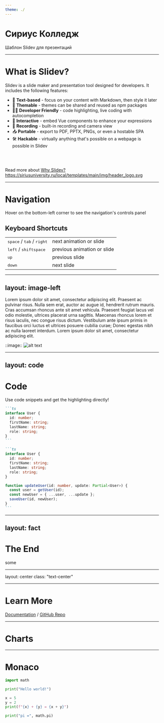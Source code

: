 ```yaml
---
theme: ./
---
```


# Сириус Колледж

Шаблон Slidev для презентаций

---

# What is Slidev?

Slidev is a slide maker and presentation tool designed for developers. It includes the following features:

- 📝 **Text-based** - focus on your content with Markdown, then style it later
- 🎨 **Themable** - themes can be shared and reused as npm packages
- 🧑‍💻 **Developer Friendly** - code highlighting, live coding with autocompletion
- 🤹 **Interactive** - embed Vue components to enhance your expressions
- 🎥 **Recording** - built-in recording and camera view
- 📤 **Portable** - export to PDF, PPTX, PNGs, or even a hostable SPA
- 🛠 **Hackable** - virtually anything that's possible on a webpage is possible in Slidev

<br>
<br>

Read more about [Why Slidev?](https://sli.dev/guide/why)
https://siriusuniversity.ru/local/templates/main/img/header_logo.svg

---

# Navigation

Hover on the bottom-left corner to see the navigation's controls panel

## Keyboard Shortcuts

|                                                      |                             |
| ---------------------------------------------------- | --------------------------- |
| <kbd>space</kbd> / <kbd>tab</kbd> / <kbd>right</kbd> | next animation or slide     |
| <kbd>left</kbd> / <kbd>shift</kbd><kbd>space</kbd>   | previous animation or slide |
| <kbd>up</kbd>                                        | previous slide              |
| <kbd>down</kbd>                                      | next slide                  |

---

## layout: image-left

Lorem ipsum dolor sit amet, consectetur adipiscing elit. Praesent ac pulvinar risus. Nulla sem erat, auctor ac augue id, hendrerit rutrum mauris. Cras accumsan rhoncus ante sit amet vehicula. Praesent feugiat lacus vel odio molestie, ultrices placerat urna sagittis. Maecenas rhoncus lorem et risus iaculis, nec congue risus dictum. Vestibulum ante ipsum primis in faucibus orci luctus et ultrices posuere cubilia curae; Donec egestas nibh ac nulla laoreet interdum. Lorem ipsum dolor sit amet, consectetur adipiscing elit.

::image::
![alt text](https://siriusuniversity.ru/local/templates/main/img/header_logo.svg)

---

## layout: code

# Code

Use code snippets and get the highlighting <span v-mark.underline.orange>directly!</span>

````md magic-move
```ts
interface User {
  id: number;
  firstName: string;
  lastName: string;
  role: string;
}
```

```ts
interface User {
  id: number;
  firstName: string;
  lastName: string;
  role: string;
}

function updateUser(id: number, update: Partial<User>) {
  const user = getUser(id);
  const newUser = { ...user, ...update };
  saveUser(id, newUser);
}
```
````

---

## layout: fact

# The End

some

---

layout: center
class: "text-center"

---

# Learn More

[Documentation](https://sli.dev) / [GitHub Repo](https://github.com/slidevjs/slidev)

---

# Charts

<v-plotly :data="[{ x: [1, 3], y: [2, 4] }]" :layout="{}" :options="{displaylogo: False}"/>

---

# Monaco

```python {monaco-run} {autorun:true, editorOptions: { lineNumbers:'on'} }
import math

print("Hello world!")

x = 5
y = 2
print(f"{x} + {y} = {x + y}")

print("pi =", math.pi)
```
